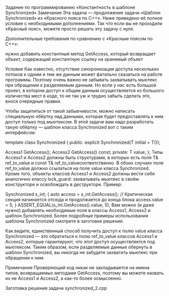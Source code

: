 Задание по программированию «Константность в шаблоне Synchronized»
Замечание
Эта задача — продолжение задачи «Шаблон Synchronized» из «Красного пояса по C++». Ниже приведено её полное условие с необходимыми дополнениями. Так что если вы не проходили «Красный пояс», можете просто решать эту задачу с нуля.

Дополнительные требования по сравнению с «Красным поясом по С++»:

нужно добавить константный метод GetAccess, который возвращает объект, содержащий константную ссылку на хранимый объект

Условие
Как известно, отсутствие синхронизации доступа нескольких потоков к одним и тем же данным может фатально сказаться на работе программы. Поэтому очень важно не забывать захватывать мьютекс при обращении к разделяемым данным. Но если у нас есть большой проект, в котором доступ к общим данным осуществляется из большого количества мест в коде, то не так уж и трудно забыть сделать это, внося очередные правки.

Чтобы защититься от такой забывчивости, можно написать специальную обёртку над данными, которая будет предоставлять к ним доступ только под мьютексом. В этой задаче вам надо разработать такую обёртку — шаблон класса Synchronized вот с таким интерфейсом:

template <typename T>
class Synchronized {
public:
  explicit Synchronized(T initial = T());

  Access1 GetAccess();
  Access2 GetAccess() const;
private:
  T value;
};
Типы Access1 и Access2 должны быть структурами, в которых есть поля T& ref_to_value и const T& ref_to_valueсоответственно. В обоих случаях поле ref_to_value должно ссылаться на поле value класса Synchronized<T>. Кроме того, объекты классов Access1 и Access2 должны вести себя аналогично классу lock_guard<mutex>: захватывать мьютекс в своём конструкторе и освобождать в деструкторе. Пример:

Synchronized<int> s_int;
{
  auto access = s_int.GetAccess();
  // Критическая секция начинается отсюда и продолжается до конца блока
  access.value = 5;
}
ASSERT_EQUAL(s_int.GetAccess().value, 5);
Вам можно (и даже нужно) добавлять необходимые поля в классы Access1, Access2 и шаблон Synchronized. Более подробные примеры использования шаблона Synchronized смотрите в заготовке решения.

Как видите, единственный способ получить доступ к полю value класса Synchronized<T> — это обратиться к полю ref_to_value классов Access1 и Access2, которые гарантируют, что этот доступ осуществляется под мьютексом. Таким образом, если разделяемые данные обернуть в шаблон Synchronized, вы никогда не забудете захватить мьютекс при обращении к ним.

Примечание
Проверяющий код никак не закладывается на имена типов, возвращаемых методами GetAccess, поэтому вы можете назвать их не Access1 и Access2, а как-то более осмысленно.

Заготовка решения задачи
synchronized_2.cpp